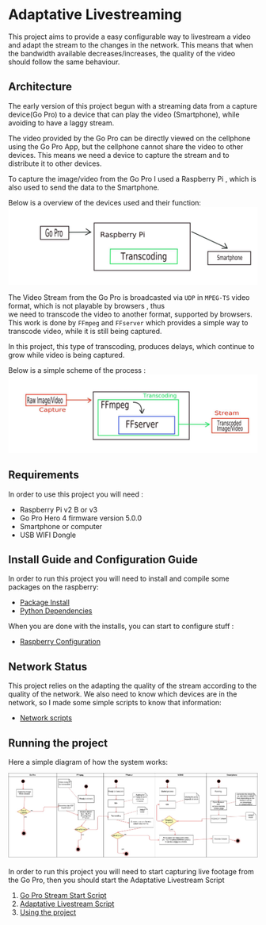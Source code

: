 # Adaptative Livestreaming

This project aims to provide a easy configurable way to livestream a video and adapt the stream to the changes in the network.
This means that when the bandwidth available decreases/increases, the quality of the video should follow the same behaviour.


## Architecture

The early version of this project begun with a streaming data from a capture device(Go Pro) to a device that can play the video 
(Smartphone), while avoiding to have a laggy stream.

The video provided by the Go Pro can be directly viewed on the cellphone using the Go Pro App, but the cellphone cannot share 
the video to other devices. This means we need a device to capture the stream and to distribute it to other devices.

To capture the image/video from the Go Pro I used a Raspberry Pi , which is also used to send the data to the Smartphone.

Below is a overview of the devices used and their function:
![Overview](./images/arch_top.jpeg)

The Video Stream from the Go Pro is broadcasted via `UDP` in `MPEG-TS` video format, which is not playable by browsers , thus  
we need to transcode the video to another format, supported by browsers. This work is done by `FFmpeg` and `FFserver` which 
provides a simple way to transcode video, while it is still being captured.

In this project, this type of transcoding, produces delays, which continue to grow while video is being captured.

Below is a simple scheme of the process :
![Scheme](./images/arch.jpeg)

## Requirements

In order to use this project you will need : 

* Raspberry Pi v2 B or v3
* Go Pro Hero 4 firmware version 5.0.0
* Smartphone or computer
* USB WIFI Dongle

## Install Guide and Configuration Guide
In order to run this project you will need to install and compile some packages on  the raspberry:

* [Package Install](./dependencies/README.md)
* [Python Dependencies](./dependencies/Python.md)

When you are done with the installs, you can start to configure stuff :

* [Raspberry Configuration](./Rpi_configs/README.md)

## Network Status

This project relies on the adapting the quality of the stream according to the quality of the network. We also need to know 
which devices are in the network, so I made some simple scripts to know that information:
* [Network scripts](./scripts/Network.md)

## Running the project
Here a simple diagram of how the system works:

![Overview](./images/UML_NGINX.jpeg)

In order to run this project you will need to start capturing live footage from the Go Pro, then  you should start the 
Adaptative Livestream Script
1. [Go Pro Stream Start Script](./scripts/GoPro.md)
2. [Adaptative Livestream Script](./scripts/Livestream.md)
2. [Using the project](./Website/Test.md)


